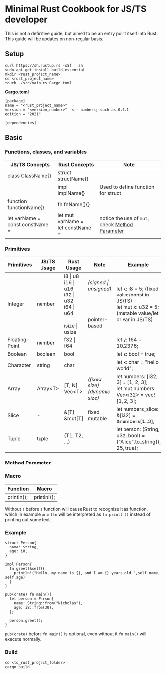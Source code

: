 <h1>Minimal Rust Cookbook for JS/TS developer </h1>

This is not a definitive guide, but aimed to be an entry point itself into Rust. This guide will be updates on non-regular basis.

## Setup
    curl https://sh.rustup.rs -sSf | sh
    sudo apt-get install build-essential
    mkdir <rust_project_name>
    cd <rust_project_name>
    touch ./src/main.rs Cargo.toml

**Cargo.toml**

    [package]
    name = "<rust_project_name>"
    version = "<version_number>"  <-- numbers; such as 0.0.1
    edition = "2021"

    [dependencies]
    
## Basic

### Functions, classes, and variables

| JS/TS Concepts | Rust Concepts | Note |
| --- | --- | --- |
| class ClassName{} | struct structName{} | |
|  | impl implName{} | Used to define function for struct |
| function functionName{} | fn fnName(){} | |
| let varName = <br/> const constName = | let mut varName =  <br/> let constName =  | notice the use of ```mut```, check [Method Parameter](#method-parameter) |

### Primitives

| Primitives | JS/TS Usage | Rust Usage | Note | Example |
| --- | --- | --- | --- | --- |
| Integer | number | i8  \| u8 <br/> i16 \| u16 <br/> i32  \| u32 <br/> i64  \| u64 <br/> <br/> isize \| usize | *(signed \| unsigned)* <br/> <br/> <br/> <br/> <br/> pointer-based | let x: i8 = 5; (fixed value/const in JS/TS) <br/> let mut x: u32 = 5; (mutable value/let or var in JS/TS) |
| Floating-Point | number | f32 \| f64 | | let y: f64 = 10.2376; |
| Boolean | boolean | bool | | let z: bool = true; |
| Character | string | char | | let x: char = "hello world"; |
| Array | Array\<T> | [T; N] <br/> Vec\<T> | *(fixed size)* <br/> *(dynamic size)* | let numbers: [i32; 3] = [1, 2, 3]; <br/> let mut numbers: Vec\<i32> = vec![1, 2, 3]; |
| Slice | - | &[T] <br/> &mut[T] | fixed <br/> mutable | let numbers_slice: &[i32] = &numbers[1..3]; |
| Tuple | tuple | (T1, T2, ...) | | let person: (String, u32, bool) = ("Alice".to_string(), 25, true); |

### Method Parameter



### Macro

| Function | Macro |
| --- | --- |
| println(); | println!(); |

Without ```!``` before a function will cause Rust to recognize it as function, which in example ```println``` will be interpreted as ```fn println()``` instead of printing out some text.

### Example

    struct Person{
      name: String,
      age: i8,
    }

    impl Person{
      fn greet(&self){
        println!("Hello, my name is {}, and I am {} years old.",self.name, self.age)
      }
    }

    pub(crate) fn main(){
      let person = Person{
        name: String::from("Nicholas"),
        age: i8::from(30),
      };

      person.greet();
    }

```pub(crate)``` before ```fn main()``` is optional, even without it ```fn main()``` will execute normally.

### Build

    cd <to_rust_project_folder>
    cargo build
